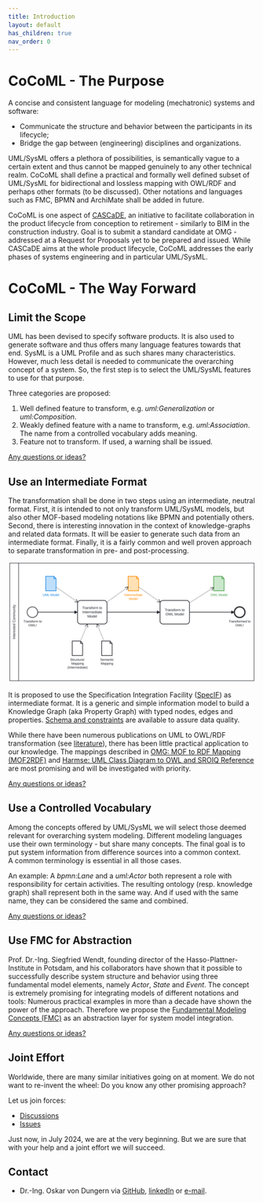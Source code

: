```yaml
---
title: Introduction
layout: default
has_children: true
nav_order: 0
---
```


<!-- templates <a href="" target="_blank"></a> <img class="my-align-right size-60" src="./assets/images/Home/" alt="" /> -->

# CoCoML - The Purpose

A concise and consistent language for modeling (mechatronic) systems and software: 
- Communicate the structure and behavior between the participants in its lifecycle;
- Bridge the gap between (engineering) disciplines and organizations.

UML/SysML offers a plethora of possibilities, is semantically vague to a certain extent and thus cannot be mapped genuinely to any other technical realm. 
CoCoML shall define a practical and formally well defined subset of UML/SysML for bidirectional and lossless mapping with OWL/RDF and perhaps other formats (to be discussed). 
Other notations and languages such as FMC, BPMN and ArchiMate shall be added in future.

CoCoML is one aspect of <a href="https://github.com/GfSE/CASCaDE-Layered-Ontology" target="_blank">CASCaDE</a>, 
an initiative to facilitate collaboration in the product lifecycle from conception to retirement - similarly to BIM in the construction industry. 
Goal is to submit a standard candidate at OMG - addressed at a Request for Proposals yet to be prepared and issued. 
While CASCaDE aims at the whole product lifecycle, CoCoML addresses the early phases of systems engineering and in particular UML/SysML.

<!--<details markdown="block">
<summary>... read more</summary>

This is content inside a `<details>` dropdown.

</details>-->

# CoCoML - The Way Forward

## Limit the Scope

UML has been devised to specify software products. It is also used to generate software and thus offers many language features towards that end.
SysML is a UML Profile and as such shares many characteristics.
However, much less detail is needed to communicate the overarching concept of a system. 
So, the first step is to select the UML/SysML features to use for that purpose. 

Three categories are proposed:
1. Well defined feature to transform, e.g. _uml:Generalization_ or _uml:Composition_.
2. Weakly defined feature with a name to transform, e.g. _uml:Association_. The name from a controlled vocabulary adds meaning.
3. Feature not to transform. If used, a warning shall be issued.

<a href="https://github.com/GfSE/CoCoML/discussions/7" target="_blank">Any questions or ideas?</a>

## Use an Intermediate Format

The transformation shall be done in two steps using an intermediate, neutral format. 
First, it is intended to not only transform UML/SysML models, but also other MOF-based modeling notations like BPMN
and potentially others.
Second, there is interesting innovation in the context of knowledge-graphs and related data formats. It will be easier 
to generate such data from an intermediate format.
Finally, it is a fairly common and well proven approach to separate transformation in pre- and post-processing.

<img src="./assets/images/CoCoML-Development.svg" alt="" />

It is proposed to use the Specification Integration Facility ([SpecIF](https://specif.de)) as intermediate format.
It is a generic and simple information model to build a Knowledge Graph (aka Property Graph) with typed nodes, edges and properties.
[Schema and constraints](https://github.com/GfSE/SpecIF-Schema) are available to assure data quality.

While there have been numerous publications on UML to OWL/RDF transformation (see <a href="./literature" target="_blank">literature</a>), 
there has been little practical application to our knowledge. The mappings described in 
<a href="https://www.omg.org/spec/MOF2RDF/" target="_blank">OMG: MOF to RDF Mapping (MOF2RDF)</a> and
<a href="https://henrietteharmse.com/wp-content/uploads/2017/11/uml-class-diagram-to-owl-and-sroiq-reference.pdf" target="_blank">Harmse: UML Class Diagram to OWL and SROIQ Reference</a>
are most promising and will be investigated with priority.

<a href="https://github.com/GfSE/CoCoML/discussions/4" target="_blank">Any questions or ideas?</a>

## Use a Controlled Vocabulary

Among the concepts offered by UML/SysML we will select those deemed relevant for overarching system modeling.
Different modeling languages use their own terminology - but share many concepts. 
The final goal is to put system information from difference sources into a common context.  
A common terminology is essential in all those cases.

An example: A _bpmn:Lane_ and a _uml:Actor_ both represent a role with responsibility for certain activities.
The resulting ontology (resp. knowledge graph) shall represent both in the same way. 
And if used with the same name, they can be considered the same and combined.

<a href="https://github.com/GfSE/CoCoML/discussions/6" target="_blank">Any questions or ideas?</a>

## Use FMC for Abstraction

Prof. Dr.-Ing. Siegfried Wendt, founding director of the Hasso-Plattner-Institute in Potsdam, and his collaborators have shown 
that it possible to successfully describe system structure and behavior using three fundamental model elements, namely _Actor_, _State_ and _Event_. 
The concept is extremely promising for integrating models of different notations and tools: Numerous practical examples in more than a decade have shown the power of the approach. 
Therefore we propose the <a href="http://fmc-modeling.org/" target="_blank">Fundamental Modeling Concepts (FMC)</a> as an abstraction layer for system model integration.

<!--<details markdown="block">
<summary>... read more</summary>

This is content inside a `<details>` dropdown.

</details>-->

<a href="https://github.com/GfSE/CoCoML/discussions/3" target="_blank">Any questions or ideas?</a>


## Joint Effort

Worldwide, there are many similar initiatives going on at moment. We do not want to re-invent the wheel: Do you know any other promising approach?

Let us join forces:
- <a href="https://github.com/GfSE/CoCoML/discussions" target="_blank">Discussions</a>
- <a href="https://github.com/GfSE/CoCoML/issues" target="_blank">Issues</a>

Just now, in July 2024, we are at the very beginning. But we are sure that with your help and a joint effort we will succeed.

## Contact
- Dr.-Ing. Oskar von Dungern via <a href="https://github.com/odungern" target="_blank">GitHub</a>, <a href="https://www.linkedin.com/in/odungern/" target="_blank">linkedIn</a> or [e-mail](mailto:oskar.dungern@gfse.org).

